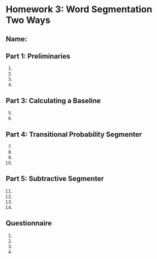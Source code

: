 # Homework 3: Word Segmentation Two Ways

## Name: 

## Part 1: Preliminaries

1. 

2. 

3. 

4. 

## Part 3: Calculating a Baseline

5. 

6. 

## Part 4: Transitional Probability Segmenter

7. 

8.

9.

10.

## Part 5: Subtractive Segmenter

11.

12.

13.

14.

## Questionnaire

1.

2.

3.

4. 
